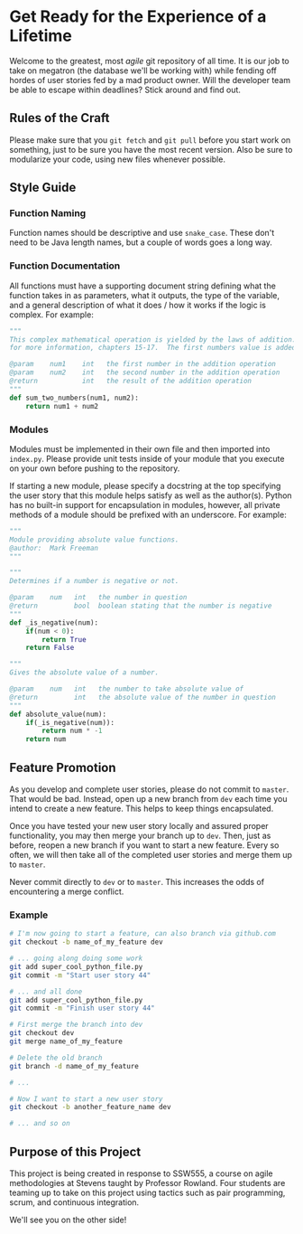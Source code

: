 # Get Ready for the Experience of a Lifetime

Welcome to the greatest, most _agile_ git repository of all time.  It is our job to take on megatron (the database we'll be working with) while fending off hordes of user stories fed by a mad product owner.  Will the developer team be able to escape within deadlines? Stick around and find out.

## Rules of the Craft
Please make sure that you `git fetch` and `git pull` before you start work on something, just to be sure you have the most recent version.  Also be sure to modularize your code, using new files whenever possible.

## Style Guide

### Function Naming
Function names should be descriptive and use `snake_case`.  These don't need to be Java length names, but a couple of words goes a long way.

### Function Documentation
All functions must have a supporting document string defining what the function takes in as parameters, what it outputs, the type of the variable, and a general description of what it does / how it works if the logic is complex.  For example:

```python
"""
This complex mathematical operation is yielded by the laws of addition.  Please reference Goldstein and Harowitz 
for more information, chapters 15-17.  The first numbers value is added to the value of the second number and the resulting mathematical expression is returned.

@param    num1    int   the first number in the addition operation
@param    num2    int   the second number in the addition operation
@return           int   the result of the addition operation
"""
def sum_two_numbers(num1, num2):
    return num1 + num2
```

### Modules
Modules must be implemented in their own file and then imported into `index.py`.  Please provide unit tests inside of your module that you execute on your own before pushing to the repository.

If starting a new module, please specify a docstring at the top specifying the user story that this module helps satisfy as well as the author(s).  Python has no built-in support for encapsulation in modules, however, all private methods of a module should be prefixed with an underscore.  For example:

```python
"""
Module providing absolute value functions.
@author:  Mark Freeman
"""

"""
Determines if a number is negative or not.

@param    num   int   the number in question
@return         bool  boolean stating that the number is negative
"""
def _is_negative(num):
    if(num < 0):
        return True
    return False

"""
Gives the absolute value of a number.

@param    num   int   the number to take absolute value of
@return         int   the absolute value of the number in question
"""
def absolute_value(num):
    if(_is_negative(num)):
        return num * -1
    return num
```

## Feature Promotion

As you develop and complete user stories, please do not commit to `master`. That would be bad.  Instead, open up a new branch from `dev` each time you intend to create a new feature.  This helps to keep things encapsulated.

Once you have tested your new user story locally and assured proper functionality, you may then merge your branch up to `dev`.  Then, just as before, reopen a new branch if you want to start a new feature.  Every so often, we will then take all of the completed user stories and merge them up to `master`.

Never commit directly to `dev` or to `master`.  This increases the odds of encountering a merge conflict.

### Example

```bash
# I'm now going to start a feature, can also branch via github.com
git checkout -b name_of_my_feature dev

# ... going along doing some work
git add super_cool_python_file.py
git commit -m "Start user story 44"

# ... and all done
git add super_cool_python_file.py
git commit -m "Finish user story 44"

# First merge the branch into dev
git checkout dev
git merge name_of_my_feature

# Delete the old branch
git branch -d name_of_my_feature

# ... 

# Now I want to start a new user story
git checkout -b another_feature_name dev

# ... and so on

```

## Purpose of this Project

This project is being created in response to SSW555, a course on agile methodologies at Stevens taught by Professor Rowland.  Four students are teaming up to take on this project using tactics such as pair programming, scrum, and continuous integration.

We'll see you on the other side!
